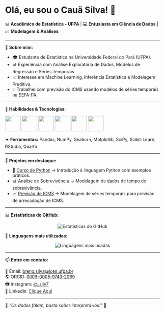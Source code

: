 # Olá, eu sou o Cauã Silva! 👋

📊 **Acadêmico de Estatística - UFPA** | 💻 **Entusiasta em Ciência de Dados** | 📈 **Modelagem & Análises**

---

🔬 **Sobre mim:**
- 🎓 Estudante de Estatística na Universidade Federal do Pará (UFPA).
- 📊 Experiência com Análise Exploratória de Dados, Modelos de Regressão e Séries Temporais.
- 📈 Interesse em Machine Learning, Inferência Estatística e Modelagem Preditiva.
- 💡 Trabalhei com previsão do ICMS usando modelos de séries temporais na SEFA-PA.

---

🚀 **Habilidades & Tecnologias:**

<p align="left">
  <img src="https://cdn.jsdelivr.net/gh/devicons/devicon/icons/python/python-original.svg" width="50" height="50"/>
  <img src="https://cdn.jsdelivr.net/gh/devicons/devicon/icons/r/r-original.svg" width="50" height="50"/>
  <img src="https://cdn.jsdelivr.net/gh/devicons/devicon/icons/git/git-original.svg" width="50" height="50"/>
  <img src="https://cdn.jsdelivr.net/gh/devicons/devicon/icons/github/github-original.svg" width="50" height="50"/>
  <img src="https://cdn.jsdelivr.net/gh/devicons/devicon/icons/jupyter/jupyter-original.svg" width="50" height="50"/>
  <img src="https://cdn.jsdelivr.net/gh/devicons/devicon/icons/latex/latex-original.svg" width="50" height="50"/>
</p>

⏩ **Ferramentas:** Pandas, NumPy, Seaborn, Matplotlib, SciPy, Scikit-Learn, RStudio, Quarto

---

📌 **Projetos em destaque:**

- 📘 [Curso de Python](https://github.com/csilv7/CURSO_PYTHON) → Introdução à linguagem Python com exemplos práticos.
- 📊 [Análise de Sobrevivência](https://github.com/csilv7/ANALISE_DE_SOBREVIVENCIA) → Modelagem de dados de tempo de sobrevivência.
- 📈 [Previsão de ICMS](https://github.com/csilv7) → Modelagem de séries temporais para previsão de arrecadação de ICMS.

---

📊 **Estatísticas do GitHub:**

<p align="center">
  <img src="https://github-readme-stats.vercel.app/api?username=csilv7&show_icons=true&theme=dracula" alt="Estatísticas do GitHub">
</p>

📌 **Linguagens mais utilizadas:**

<p align="center">
  <img src="https://github-readme-stats.vercel.app/api/top-langs/?username=csilv7&layout=compact&theme=dracula" alt="Linguagens mais usadas">
</p>

---

📫 **Entre em contato:**

📧 Email: [breno.silva@icen.ufpa.br](mailto:breno.silva@icen.ufpa.br)  
🌎 ORCID: [0009-0005-9740-2069](https://orcid.org/0009-0005-9740-2069)  
📷 Instagram: [@_silv7](https://www.instagram.com/_silv7?igsh=MjN6cDBscGpoN2Zi)  
💼 LinkedIn: [Clique Aqui](https://www.linkedin.com/in/brenosilva7)

---

📌 *"Os dados falam, basta saber interpretá-los!"* 🚀
